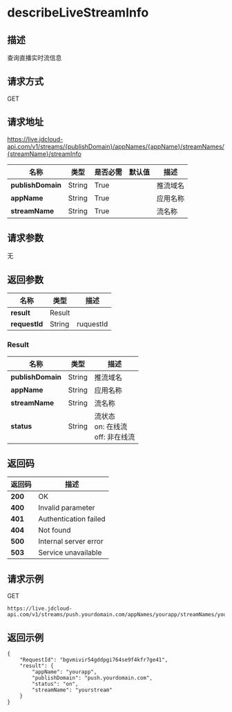 # describeLiveStreamInfo


## 描述
查询直播实时流信息


## 请求方式
GET

## 请求地址
https://live.jdcloud-api.com/v1/streams/{publishDomain}/appNames/{appName}/streamNames/{streamName}/streamInfo

|名称|类型|是否必需|默认值|描述|
|---|---|---|---|---|
|**publishDomain**|String|True| |推流域名|
|**appName**|String|True| |应用名称|
|**streamName**|String|True| |流名称|

## 请求参数
无


## 返回参数
|名称|类型|描述|
|---|---|---|
|**result**|Result| |
|**requestId**|String|ruquestId|

### Result
|名称|类型|描述|
|---|---|---|
|**publishDomain**|String|推流域名|
|**appName**|String|应用名称|
|**streamName**|String|流名称|
|**status**|String|流状态<br>  on: 在线流<br>  off: 非在线流<br>|

## 返回码
|返回码|描述|
|---|---|
|**200**|OK|
|**400**|Invalid parameter|
|**401**|Authentication failed|
|**404**|Not found|
|**500**|Internal server error|
|**503**|Service unavailable|

## 请求示例
GET
```
https://live.jdcloud-api.com/v1/streams/push.yourdomain.com/appNames/yourapp/streamNames/yourstream/streamInfo

```

## 返回示例
```
{
    "RequestId": "bgvmivir54gddpgi764se9f4kfr7ge41", 
    "result": {
        "appName": "yourapp", 
        "publishDomain": "push.yourdomain.com", 
        "status": "on", 
        "streamName": "yourstream"
    }
}
```
